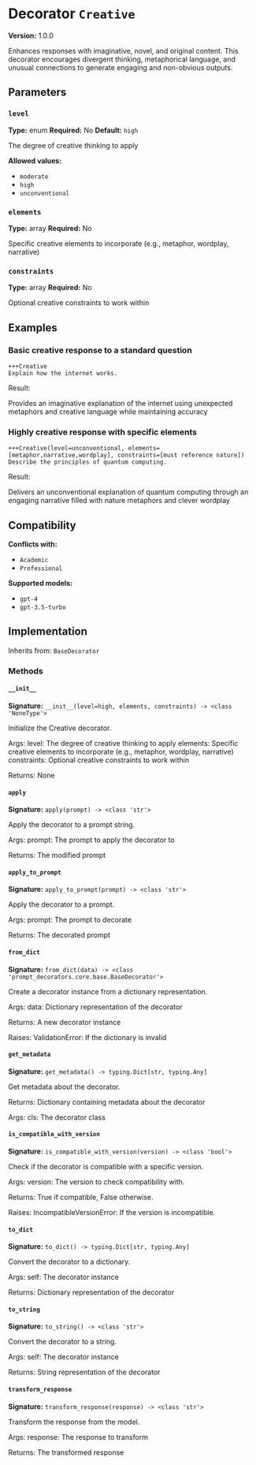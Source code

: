 # Decorator `Creative`

**Version:** 1.0.0

Enhances responses with imaginative, novel, and original content. This decorator encourages divergent thinking, metaphorical language, and unusual connections to generate engaging and non-obvious outputs.

## Parameters

### `level`

**Type:** enum
**Required:** No
**Default:** `high`

The degree of creative thinking to apply

**Allowed values:**

- `moderate`
- `high`
- `unconventional`

### `elements`

**Type:** array
**Required:** No

Specific creative elements to incorporate (e.g., metaphor, wordplay, narrative)

### `constraints`

**Type:** array
**Required:** No

Optional creative constraints to work within

## Examples

### Basic creative response to a standard question

```
+++Creative
Explain how the internet works.
```

Result:

Provides an imaginative explanation of the internet using unexpected metaphors and creative language while maintaining accuracy

### Highly creative response with specific elements

```
+++Creative(level=unconventional, elements=[metaphor,narrative,wordplay], constraints=[must reference nature])
Describe the principles of quantum computing.
```

Result:

Delivers an unconventional explanation of quantum computing through an engaging narrative filled with nature metaphors and clever wordplay

## Compatibility

**Conflicts with:**

- `Academic`
- `Professional`

**Supported models:**

- `gpt-4`
- `gpt-3.5-turbo`

## Implementation

Inherits from: `BaseDecorator`

### Methods

#### `__init__`

**Signature:** `__init__(level=high, elements, constraints) -> <class 'NoneType'>`

Initialize the Creative decorator.

Args:
    level: The degree of creative thinking to apply
    elements: Specific creative elements to incorporate (e.g., metaphor, wordplay, narrative)
    constraints: Optional creative constraints to work within


Returns:
    None

#### `apply`

**Signature:** `apply(prompt) -> <class 'str'>`

Apply the decorator to a prompt string.

Args:
    prompt: The prompt to apply the decorator to


Returns:
    The modified prompt

#### `apply_to_prompt`

**Signature:** `apply_to_prompt(prompt) -> <class 'str'>`

Apply the decorator to a prompt.

Args:
    prompt: The prompt to decorate

Returns:
    The decorated prompt

#### `from_dict`

**Signature:** `from_dict(data) -> <class 'prompt_decorators.core.base.BaseDecorator'>`

Create a decorator instance from a dictionary representation.

Args:
    data: Dictionary representation of the decorator

Returns:
    A new decorator instance

Raises:
    ValidationError: If the dictionary is invalid

#### `get_metadata`

**Signature:** `get_metadata() -> typing.Dict[str, typing.Any]`

Get metadata about the decorator.

Returns:
    Dictionary containing metadata about the decorator


Args:
    cls: The decorator class

#### `is_compatible_with_version`

**Signature:** `is_compatible_with_version(version) -> <class 'bool'>`

Check if the decorator is compatible with a specific version.

Args:
    version: The version to check compatibility with.


Returns:
    True if compatible, False otherwise.


Raises:
    IncompatibleVersionError: If the version is incompatible.

#### `to_dict`

**Signature:** `to_dict() -> typing.Dict[str, typing.Any]`

Convert the decorator to a dictionary.

Args:
    self: The decorator instance

Returns:
    Dictionary representation of the decorator

#### `to_string`

**Signature:** `to_string() -> <class 'str'>`

Convert the decorator to a string.

Args:
    self: The decorator instance

Returns:
    String representation of the decorator

#### `transform_response`

**Signature:** `transform_response(response) -> <class 'str'>`

Transform the response from the model.

Args:
    response: The response to transform

Returns:
    The transformed response
